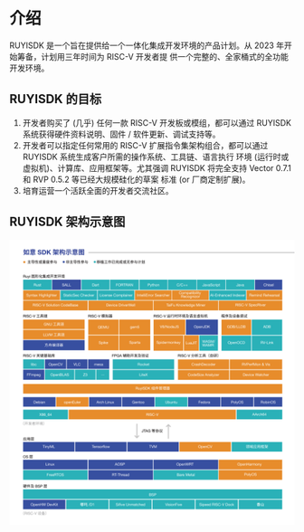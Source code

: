 # 介绍

RUYISDK
是一个旨在提供给一个一体化集成开发环境的产品计划。从 2023 年开始筹备，计划用三年时间为 RISC-V 开发者提
供一个完整的、全家桶式的全功能开发环境。

## RUYISDK 的目标

1. 开发者购买了 (几乎) 任何一款 RISC-V 开发板或模组，都可以通过 RUYISDK
    系统获得硬件资料说明、固件 / 软件更新、调试支持等。
2. 开发者可以指定任何常用的 RISC-V 扩展指令集架构组合，都可以通过
    RUYISDK 系统生成客户所需的操作系统、工具链、语言执行
    环境 (运行时或虚拟机)、计算库、应用框架等。尤其强调 RUYISDK
    将完全支持 Vector 0.7.1 和 RVP 0.5.2 等已经大规模硅化的草案 标准 (or
    厂商定制扩展)。
3. 培育运营一个活跃全面的开发者交流社区。

## RUYISDK 架构示意图

![image](./images/ruyisdk.png)

